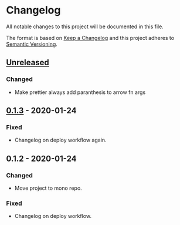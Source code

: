 # Changelog
All notable changes to this project will be documented in this file.

The format is based on [Keep a Changelog](http://keepachangelog.com/en/1.0.0/)
and this project adheres to [Semantic Versioning](http://semver.org/spec/v2.0.0.html).

## [Unreleased]
### Changed
- Make prettier always add paranthesis to arrow fn args

## [0.1.3] - 2020-01-24
### Fixed
- Changelog on deploy workflow again.

## 0.1.2 - 2020-01-24
### Changed
- Move project to mono repo.

### Fixed
- Changelog on deploy workflow.

[Unreleased]: https://github.com/vtex/js-standards/compare/v0.1.3...HEAD
[0.1.3]: https://github.com/vtex/js-standards/compare/v0.1.2...v0.1.3
